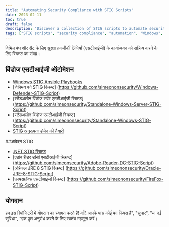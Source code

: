 ```yaml
---
title: "Automating Security Compliance with STIG Scripts"
date: 2023-02-11
toc: true
draft: false
description: "Discover a collection of STIG scripts to automate security compliance for Windows and popular applications, including .NET, Adobe Reader DC, and Oracle JRE 8."
tags: ["STIG scripts", "security compliance", "automation", "Windows", "applications", ".NET", "Adobe Reader DC", "Oracle JRE 8", "FireFox", "Ansible playbooks", "domain prep", "Windows Defender", "cybersecurity", "scripting", "STIG compliance", "configuration management", "IT security", "patch management", "system administration"]
---
```


  विभिन्न बंध और सैट के लिए सुरक्षा तकनीकी लिपियाँ (एसटीआईजी) के कार्यान्वयन को सक्रिय करने के लिए स्क्रिप्ट का संग्रह।  ## विंडोज एसटीआईजी ऑटोमेशन  - [Windows STIG Ansible Playbooks](https://github.com/simeononsecurity/Windows_STIG_Ansible) - [विनिमय वर्ग STIG स्क्रिप्ट] (https://github.com/simeononsecurity/Windows-Defender-STIG-Script) - [स्टैंडअलोन विंडोज सर्वर एसटीआईजी स्क्रिप्ट] (https://github.com/simeonsecurity/Standalone-Windows-Server-STIG-Script) - [स्टैंडअलोन विंडोज एसटीआईजी स्क्रिप्ट] (https://github.com/simeononsecurity/Standalone-Windows-STIG-Script) - [STIG अनुरूपता डोमेन की तैयारी](https://github.com/simeononsecurity/STIG-Compliant-Domain-Prep)  ##आवेदन STIG  - [.NET STIG स्क्रिप्ट](https://github.com/simeononsecurity/.NET-STIG-Script) - [एडोब रीडर डीसी एसटीआईजी स्क्रिप्ट] (https://github.com/simeonsecurity/Adobe-Reader-DC-STIG-Script) - [ओरेकल JRE 8 STIG स्क्रिप्ट] (https://github.com/simeononsecurity/Oracle-JRE-8-STIG-Script) - [फ़ायरफ़ॉक्स एसटीआईजी स्क्रिप्ट] (https://github.com/simeononsecurity/FireFox-STIG-Script)   ## योगदान  हम इस रिपॉजिटरी में योगदान का स्वागत करते हैं! यदि आपके पास कोई बग फिक्स है", "सुधार", "या नई सुविधा", "एक पुल अनुरोध करने के लिए स्वतंत्र महसूस करें।